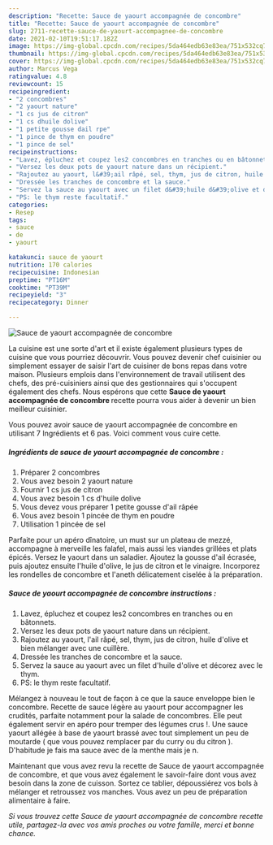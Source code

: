 ```yaml
---
description: "Recette: Sauce de yaourt accompagnée de concombre"
title: "Recette: Sauce de yaourt accompagnée de concombre"
slug: 2711-recette-sauce-de-yaourt-accompagnee-de-concombre
date: 2021-02-10T19:51:17.182Z
image: https://img-global.cpcdn.com/recipes/5da464edb63e83ea/751x532cq70/sauce-de-yaourt-accompagnee-de-concombre-photo-principale-de-la-recette.jpg
thumbnail: https://img-global.cpcdn.com/recipes/5da464edb63e83ea/751x532cq70/sauce-de-yaourt-accompagnee-de-concombre-photo-principale-de-la-recette.jpg
cover: https://img-global.cpcdn.com/recipes/5da464edb63e83ea/751x532cq70/sauce-de-yaourt-accompagnee-de-concombre-photo-principale-de-la-recette.jpg
author: Marcus Vega
ratingvalue: 4.8
reviewcount: 15
recipeingredient:
- "2 concombres"
- "2 yaourt nature"
- "1 cs jus de citron"
- "1 cs dhuile dolive"
- "1 petite gousse dail rpe"
- "1 pince de thym en poudre"
- "1 pince de sel"
recipeinstructions:
- "Lavez, épluchez et coupez les2 concombres en tranches ou en bâtonnets."
- "Versez les deux pots de yaourt nature dans un récipient."
- "Rajoutez au yaourt, l&#39;ail râpé, sel, thym, jus de citron, huile d&#39;olive et bien mélanger avec une cuillère."
- "Dressée les tranches de concombre et la sauce."
- "Servez la sauce au yaourt avec un filet d&#39;huile d&#39;olive et décorez avec le thym."
- "PS: le thym reste facultatif."
categories:
- Resep
tags:
- sauce
- de
- yaourt

katakunci: sauce de yaourt 
nutrition: 170 calories
recipecuisine: Indonesian
preptime: "PT16M"
cooktime: "PT39M"
recipeyield: "3"
recipecategory: Dinner

---
```



![Sauce de yaourt accompagnée de concombre](https://img-global.cpcdn.com/recipes/5da464edb63e83ea/751x532cq70/sauce-de-yaourt-accompagnee-de-concombre-photo-principale-de-la-recette.jpg)

La cuisine est une sorte d'art et il existe également plusieurs types de cuisine que vous pourriez découvrir. Vous pouvez devenir chef cuisinier ou simplement essayer de saisir l'art de cuisiner de bons repas dans votre maison. Plusieurs emplois dans l'environnement de travail utilisent des chefs, des pré-cuisiniers ainsi que des gestionnaires qui s'occupent également des chefs. Nous espérons que cette <strong> Sauce de yaourt accompagnée de concombre </strong> recette pourra vous aider à devenir un bien meilleur cuisinier.

<!--inarticleads1-->

Vous pouvez avoir sauce de yaourt accompagnée de concombre en utilisant 7 Ingrédients et 6 pas. Voici comment vous cuire cette.

##### Ingrédients de sauce de yaourt accompagnée de concombre :

1. Préparer 2 concombres
1. Vous avez besoin 2 yaourt nature
1. Fournir 1 cs jus de citron
1. Vous avez besoin 1 cs d&#39;huile dolive
1. Vous devez vous préparer 1 petite gousse d&#39;ail râpée
1. Vous avez besoin 1 pincée de thym en poudre
1. Utilisation 1 pincée de sel


Parfaite pour un apéro dînatoire, un must sur un plateau de mezzé, accompagne à merveille les falafel, mais aussi les viandes grillées et plats épicés. Versez le yaourt dans un saladier. Ajoutez la gousse d&#39;ail écrasée, puis ajoutez ensuite l&#39;huile d&#39;olive, le jus de citron et le vinaigre. Incorporez les rondelles de concombre et l&#39;aneth délicatement ciselée à la préparation. 

<!--inarticleads2-->

##### Sauce de yaourt accompagnée de concombre instructions :

1. Lavez, épluchez et coupez les2 concombres en tranches ou en bâtonnets.
1. Versez les deux pots de yaourt nature dans un récipient.
1. Rajoutez au yaourt, l&#39;ail râpé, sel, thym, jus de citron, huile d&#39;olive et bien mélanger avec une cuillère.
1. Dressée les tranches de concombre et la sauce.
1. Servez la sauce au yaourt avec un filet d&#39;huile d&#39;olive et décorez avec le thym.
1. PS: le thym reste facultatif.


Mélangez à nouveau le tout de façon à ce que la sauce enveloppe bien le concombre. Recette de sauce légère au yaourt pour accompagner les crudités, parfaite notamment pour la salade de concombres. Elle peut également servir en apéro pour tremper des légumes crus !. Une sauce yaourt allégée à base de yaourt brassé avec tout simplement un peu de moutarde ( que vous pouvez remplacer par du curry ou du citron ). D&#39;habitude je fais ma sauce avec de la menthe mais je n. 

<!--inarticleads1-->

<p>
Maintenant que vous avez revu la recette de Sauce de yaourt accompagnée de concombre, et que vous avez également le savoir-faire dont vous avez besoin dans la zone de cuisson. Sortez ce tablier, dépoussiérez vos bols à mélanger et retroussez vos manches. Vous avez un peu de préparation alimentaire à faire.
</p>

<p>
<i>Si vous trouvez cette Sauce de yaourt accompagnée de concombre recette utile, partagez-la avec vos amis proches ou votre famille, merci et bonne chance.</i>
</p>
